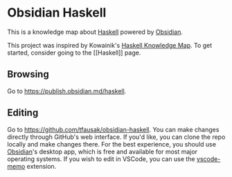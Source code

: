 # Obsidian Haskell

This is a knowledge map about [Haskell](https://www.haskell.org) powered by [Obsidian][].

This project was inspired by Kowainik's [Haskell Knowledge Map](https://kowainik.github.io/images/Haskell_Knowledge_Map.png). To get started, consider going to the [[Haskell]] page.

## Browsing

Go to <https://publish.obsidian.md/haskell>.

## Editing

Go to <https://github.com/tfausak/obsidian-haskell>. You can make changes directly through GitHub's web interface. If you'd like, you can clone the repo locally and make changes there. For the best experience, you should use [Obsidian][]'s desktop app, which is free and available for most major operating systems. If you wish to edit in VSCode, you can use the [vscode-memo](https://github.com/svsool/vscode-memo) extension.

[Obsidian]: https://obsidian.md
